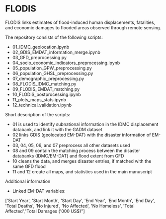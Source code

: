 # FLODIS
FLODIS links estimates of flood-induced human displacements, fatalities, and economic damages to flooded areas observed through remote sensing.

The repository consists of the following scripts:

- 01_IDMC_geolocation.ipynb
- 02_GDIS_EMDAT_information_merge.ipynb
- 03_GFD_preprocessing.py
- 04_socio_economic_indicators_preprocessing.ipynb
- 05_population_GPW_preprocessing.py
- 06_population_GHSL_preprocessing.py
- 07_demographic_preprocessing.py
- 08_FLODIS_IDMC_matching.py
- 09_FLODIS_EMDAT_matching.py
- 10_FLODIS_postprocessing.ipynb
- 11_plots_maps_stats.ipynb
- 12_technical_validation.ipynb

Short description of the scripts:

- 01 is used to identify subnational information in the IDMC displacement databank, and link it with the GADM dataset
- 02 links GDIS (geolocated EM-DAT) with the disaster information of EM-DAT
- 03, 04, 05, 06, and 07 preprocess all other datasets used
- 08 and 09 contain the matching process between the disaster databanks (IDMC/EM-DAT) and flood extent from GFD
- 10 cleans the data, and merges disaster entries, if matched with the same GFD flood
- 11 and 12 create all maps, and statistics used in the main manuscript

Additional information

- Linked EM-DAT variables:

['Start Year', 'Start Month', 'Start Day', 'End Year', 'End Month',
       'End Day', 'Total Deaths', 'No Injured', 'No Affected', 'No Homeless',
       'Total Affected',"Total Damages ('000 US$)"]
